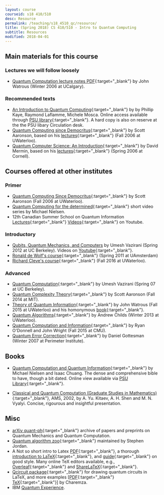 ```yaml
---
layout: course
courseid: s18 410/510
desc: Resource
permalink: /teaching/s18_4510_qc/resource/
title: (Spring 2018) CS 410/510 - Intro to Quantum Computing
subtitle: Resources
modified: 2018-04-01
---
```

## Main materials for this course

### Lectures we will follow loosely

* [Quantum Computation lecture notes PDF](https://cs.uwaterloo.ca/~watrous/CPSC519/LectureNotes/all.pdf){:target="_blank"} by John Watrous (Winter 2006 at UCalgary). 

### Recommended texts
*  [An Introduction to Quantum Computing](https://www.amazon.com/Introduction-Quantum-Computing-Phillip-Kaye/dp/019857049X){:target="_blank"}
by by Phillip Kaye, Raymond Laflamme, Michele Mosca. Online access available through [PSU library](http://search.library.pdx.edu/PSU:psu_library_summit:CP71189200070001451){:target="_blank"}. A hard copy is also on reserve at the the PSU libary Circulation desk. 
*  [Quantum Computing since Democritus](http://www.cambridge.org/us/academic/subjects/physics/quantum-physics-quantum-information-and-quantum-computation/quantum-computing-democritus?format=PB&isbn=9780521199568){:target="_blank"} by Scott Aaronson, based on his [lectures](http://www.scottaaronson.com/democritus/){:target="_blank"} (Fall 2006 at UWaterloo).
*  [Quantum Computer Science: An Introduction](https://www.amazon.com/Quantum-Computer-Science-David-Mermin/dp/0521876583){:target="_blank"} by
   David Mermin, based on his [lectures](http://www.lassp.cornell.edu/mermin/qcomp/CS483.html){:target="_blank"} (Spring 2006 at Cornell).

## Courses offered at other institutes

### Primer 
* [Quantum Computing Since Democritus](http://www.scottaaronson.com/democritus/){:target="_blank"} by Scott Aaronson (Fall 2006 at UWaterloo). 
* [Quantum Computing for the determined](http://michaelnielsen.org/blog/quantum-computing-for-the-determined/){:target="_blank"} short video series by Michael Nielsen. 
* 12th Canadian Summer School on Quantum Information [Lectures](http://cssqi2012.iqc.uwaterloo.ca/schedule/){:target="_blank"} [Videos](https://www.youtube.com/playlist?list=PLq2e2Zi6KW-uHqylI-9paEJEj2zIS6dD-){:target="_blank"} on Youtube. 

### Introductory
* [Qubits, Quantum Mechanics, and Computers](http://www-inst.eecs.berkeley.edu/~cs191/sp12/) by Umesh Vazirani (Spring 2012 at UC Berkeley). Videos on [Youtube](https://www.youtube.com/playlist?list=PLDAjb_zu5aoFazE31_8yT0OfzsTcmvAVg){:target="_blank"}. 
* [Ronald de Wolf's course](http://homepages.cwi.nl/~rdewolf/qc11.html){:target="_blank"} (Spring 2011 at UAmsterdam)
* [Richard Cleve's course](http://cleve.iqc.uwaterloo.ca/qic710.html){:target="_blank"} (Fall 2016 at UWaterloo). 

### Advanced
* [Quantum Computation](https://people.eecs.berkeley.edu/~vazirani/quantum.html){:target="_blank"} by Umesh Vazirani (Spring 07 at UC Berkeley).
*  [Quantum Complexity Theory](http://stellar.mit.edu/S/course/6/fa14/6.845/){:target="_blank"} by Scott Aaronson (Fall 2014 at MIT). 
*  [Theory of Quantum Information](https://cs.uwaterloo.ca/~watrous/CS766/){:target="_blank"} by John Watrous (Fall 2015 at UWaterloo) and his homonymous [book](https://cs.uwaterloo.ca/~watrous/TQI/){:target="_blank"}.
* [Quantum Algorithms](http://www.cs.umd.edu/~amchilds/teaching/w13/qic823.html){:target="_blank"} by Andrew Childs (Winter 2013 at UWaterloo).
* [Quantum Computation and Information](http://www.cs.cmu.edu/~odonnell/quantum15/){:target="_blank"} by Ryan O'Donnell and John Wright (Fall 2015 at CMU).
* [Quantum Error Correction](https://www.perimeterinstitute.ca/personal/dgottesman/QECC2007/index.html){:target="_blank"} by Daniel Gottesman  (Winter 2007 at Perimeter Institute).

## Books 
* [Quantum Computation and Quantum Information](http://www.cambridge.org/us/academic/subjects/physics/quantum-physics-quantum-information-and-quantum-computation/quantum-computation-and-quantum-information-10th-anniversary-edition?format=PB&isbn=9781107002173){:target="_blank"} by Michael Nielsen and Isaac Chuang. The dense and comprehensive bible to have, though a bit dated. Online view available via [PSU Library](http://search.library.pdx.edu/PSU:all:CP51230839460001451){:target="_blank"}.

* [Classical and Quantum Computation (Graduate Studies in Mathematics)](https://www.amazon.com/Classical-Quantum-Computation-Graduate-Mathematics/dp/0821832298){:target="_blank"}, AMS, 2002, by A. Yu. Kitaev, A. H. Shen and M. N. Vyalyi. Concise, rigourous and insightful presentation.  

## Misc
* [arXiv quant-ph](https://arxiv.org/archive/quant-ph){:target="_blank"} archive of papers and preprints on Quantum Mechanics and Quantum Computation.
* [Quantum algorithm zoo](http://math.nist.gov/quantum/zoo/){:target="_blank"} maintained by Stephen Jordan. 
* A Not so short intro to
  Latex
  [PDF](https://tobi.oetiker.ch/lshort/lshort.pdf){:target="_blank"},
  a
  thorough
  [introduction to LaTeX](https://en.wikibooks.org/wiki/LaTeX){:target="_blank"},
  and
  [guide](http://www.math.illinois.edu/~ajh/tex/basics.html){:target="_blank"}
  on good style. Many online TeX editors available,
  e.g., [Overleaf](https://www.overleaf.com/){:target="_blank"}
  and [ShareLaTeX](https://www.sharelatex.com/){:target="_blank"}.
*  [Qcircuit package](https://github.com/CQuIC/qcircuit){:target="_blank"} for drawing quantum circuits in LaTeX, and more examples [[PDF](http://www2.warwick.ac.uk/fac/sci/physics/research/cfsa/people/pastmembers/charemzam/pastprojects/mcharemza_quant_circ.pdf){:target="_blank"} [TeX](http://www2.warwick.ac.uk/fac/sci/physics/research/cfsa/people/pastmembers/charemzam/pastprojects/mcharemza_quant_circ.tex){:target="_blank"}] by Charemza.
* IBM [Quantum Experience](http://research.ibm.com/ibm-q/qx/). 
